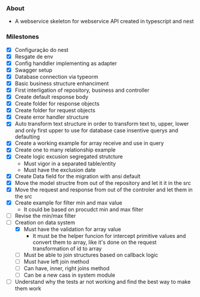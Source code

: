 ### About
- A webservice skeleton for webservice API created in typescript and nest

### Milestones

- [X] Configuração do nest
- [X] Resgate de env
- [X] Config handdler implementing as adapter
- [X] Swagger setup
- [X] Database connection via typeorm
- [X] Basic business structure enhanciment
- [X] First interligation of repository, business and controller
- [X] Create default response body
- [X] Create folder for response objects
- [X] Create folder for request objects
- [X] Create error handler structure
- [X] Auto transform text structure in order to transform text to, upper, lower and only first upper to use for database case insentive querys and defaulting
- [X] Create a working example for array receive and use in query
- [X] Create one to many relationship example
- [X] Create logic excusion segregated strutcture
    - Must vigor in a separated table/entity
    - Must have the exclusion date
- [X] Create Data field for the migration with ansi default
- [X] Move the model structre from out of the repository and let it it in the src
- [X] Move the request and response from out of the controler and let them in the src
- [X] Create example for filter min and max value
    - It could be based on procudct min and max filter
- [ ] Revise the min/max filter
- [ ] Creation on data system
    - [X] Must have the validation for array value
        - It must be the helper funcion for intercept primitive values and convert them to array, like it's done on the request transformation of id to array
    - [ ] Must be able to join structures based on callback logic
    - [ ] Must have left join method
    - [ ] Can have, inner, right joins method
    - [ ] Can be a new cass in system module
- [ ] Understand why the tests ar not working and find the best way to make them work
